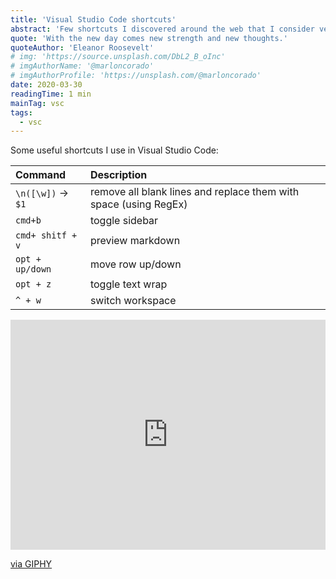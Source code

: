 ```yaml
---
title: 'Visual Studio Code shortcuts'
abstract: 'Few shortcuts I discovered around the web that I consider very helpful'
quote: 'With the new day comes new strength and new thoughts.'
quoteAuthor: 'Eleanor Roosevelt'
# img: 'https://source.unsplash.com/DbL2_B_oInc'
# imgAuthorName: '@marloncorado'
# imgAuthorProfile: 'https://unsplash.com/@marloncorado'
date: 2020-03-30
readingTime: 1 min
mainTag: vsc
tags:
  - vsc
---
```


Some useful shortcuts I use in Visual Studio Code:

| Command             | Description                                                      |
|:--------------------|:-----------------------------------------------------------------|
| `\n([\w])` -> ` $1` | remove all blank lines and replace them with space (using RegEx) |
| `cmd+b`             | toggle sidebar                                                   |
| `cmd+ shitf + v`    | preview markdown                                                 |
| `opt + up/down`     | move row up/down                                                 |
| `opt + z`           | toggle text wrap                                                 |
| `^ + w`             | switch workspace                                                 |

<div style="width:100%;height:0;padding-bottom:73%;position:relative;"><iframe src="https://giphy.com/embed/5gXYzsVBmjIsw" width="100%" height="100%" style="position:absolute" frameBorder="0" class="giphy-embed" allowFullScreen></iframe></div><p><a href="https://giphy.com/gifs/cat-cool-5gXYzsVBmjIsw">via GIPHY</a></p>
